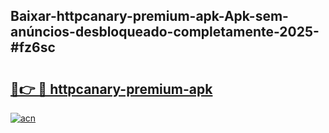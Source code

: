## Baixar-httpcanary-premium-apk-Apk-sem-anúncios-desbloqueado-completamente-2025-#fz6sc

# <h2><a href="https://ainizakaria.my?title=httpcanary-premium-apk&ref=20M">🔗👉 🔴 httpcanary-premium-apk</a></h2>

[![acn](https://github.com/user-attachments/assets/0f9c940e-d8b0-45ae-aac7-cd30a18b3e1c)](https://ainizakaria.my?title=httpcanary-premium-apk&ref=20M)

